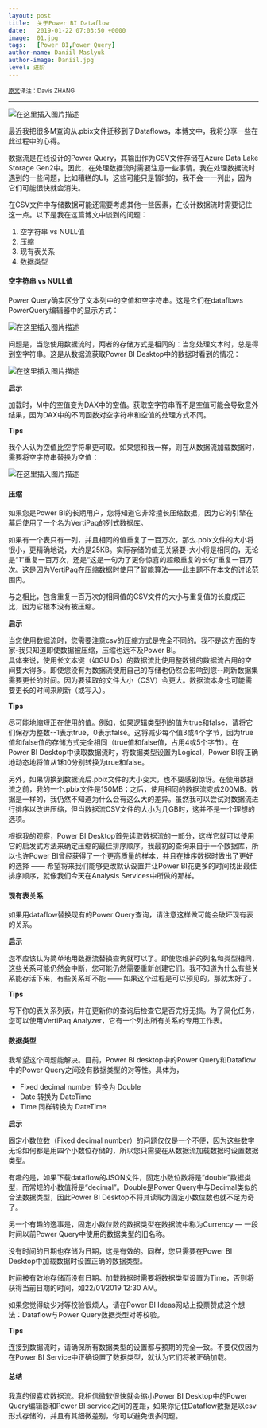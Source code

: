 ```yaml
---
layout: post
title:  关于Power BI Dataflow
date:   2019-01-22 07:03:50 +0000
image:  01.jpg
tags:   [Power BI,Power Query]
author-name: Daniil Maslyuk
author-image: Daniil.jpg
level: 进阶
---
```


<small>[原文](https://xxlbi.com/blog/power-bi-dataflows-considerations/)译注：Davis ZHANG  </small>

----------------------

![在这里插入图片描述](https://img-blog.csdnimg.cn/20191209004211453.png?x-oss-process=image/watermark,type_ZmFuZ3poZW5naGVpdGk,shadow_10,text_d3d3LmQtYmkudGVjaA==,size_16,color_FFFFFF,t_70)

最近我把很多M查询从.pbix文件迁移到了Dataflows，本博文中，我将分享一些在此过程中的心得。

数据流是在线设计的Power Query，其输出作为CSV文件存储在Azure Data Lake Storage Gen2中。因此，在处理数据流时需要注意一些事情。我在处理数据流时遇到的一些问题，比如糟糕的UI，这些可能只是暂时的，我不会一一列出，因为它们可能很快就会消失。

在CSV文件中存储数据可能还需要考虑其他一些因素，在设计数据流时需要记住这一点。以下是我在这篇博文中谈到的问题：

1. 空字符串 vs NULL值
2. 压缩
3. 现有表关系
4. 数据类型

#### 空字符串 vs NULL值

Power Query确实区分了文本列中的空值和空字符串。这是它们在dataflows PowerQuery编辑器中的显示方式：

![在这里插入图片描述](https://img-blog.csdnimg.cn/20191209004254774.png)

问题是，当您使用数据流时，两者的存储方式是相同的：当您处理文本时，总是得到空字符串。这是从数据流获取Power BI Desktop中的数据时看到的情况：

![在这里插入图片描述](https://img-blog.csdnimg.cn/20191209004306593.png)

**启示**

加载时，M中的空值变为DAX中的空值。获取空字符串而不是空值可能会导致意外结果，因为DAX中的不同函数对空字符串和空值的处理方式不同。

**Tips**

我个人认为空值比空字符串更可取。如果您和我一样，则在从数据流加载数据时，需要将空字符串替换为空值：

![在这里插入图片描述](https://img-blog.csdnimg.cn/20191209004317658.png?x-oss-process=image/watermark,type_ZmFuZ3poZW5naGVpdGk,shadow_10,text_d3d3LmQtYmkudGVjaA==,size_16,color_FFFFFF,t_70)

#### 压缩

如果您是Power BI的长期用户，您将知道它非常擅长压缩数据，因为它的引擎在幕后使用了一个名为VertiPaq的列式数据库。

如果有一个表只有一列，并且相同的值重复了一百万次，那么.pbix文件的大小将很小，更精确地说，大约是25KB。实际存储的值无关紧要-大小将是相同的，无论是“1”重复一百万次，还是“这是一句为了更你惊喜的超级重复的长句”重复一百万次。这是因为VertiPaq在压缩数据时使用了智能算法——此主题不在本文的讨论范围内。

与之相比，包含重复一百万次的相同值的CSV文件的大小与重复值的长度成正比，因为它根本没有被压缩。

**启示**

当您使用数据流时，您需要注意csv的压缩方式是完全不同的。我不是这方面的专家-我只知道即使数据被压缩，压缩也远不及Power BI。  
具体来说，使用长文本键（如GUIDs）的数据流比使用整数键的数据流占用的空间要大得多。即使您没有为数据流使用自己的存储也仍然会影响到您--刷新数据集需要更长的时间。因为要读取的文件大小（CSV）会更大。数据流本身也可能需要更长的时间来刷新（或写入）。

**Tips**

尽可能地缩短正在使用的值。例如，如果逻辑类型列的值为true和false，请将它们保存为整数--1表示true，0表示false。这将减少每个值3或4个字节，因为true值和false值的存储方式完全相同（true值和false值，占用4或5个字节）。在Power BI Desktop中读取数据流时，将数据类型设置为Logical，Power BI将正确地动态地将值从1和0分别转换为true和false。

另外，如果切换到数据流后.pbix文件的大小变大，也不要感到惊讶。在使用数据流之前，我的一个.pbix文件是150MB；之后，使用相同的数据流变成200MB。数据是一样的，我仍然不知道为什么会有这么大的差异。虽然我可以尝试对数据流进行排序以改进压缩，但当数据流CSV文件的大小为几GB时，这并不是一个理想的选项。

根据我的观察，Power BI Desktop首先读取数据流的一部分，这样它就可以使用它的启发式方法来确定压缩的最佳排序顺序。我最初的查询来自于一个数据库，所以也许Power BI曾经获得了一个更高质量的样本，并且在排序数据时做出了更好的选择 —— 希望将来我们能够更改默认设置并让Power BI花更多的时间找出最佳排序顺序，就像我们今天在Analysis Services中所做的那样。

#### 现有表关系

如果用dataflow替换现有的Power Query查询，请注意这样做可能会破坏现有表的关系。

**启示**

您不应该认为简单地用数据流替换查询就可以了。即使您维护的列名和类型相同，这些关系可能仍然会中断，您可能仍然需要重新创建它们。我不知道为什么有些关系能存活下来，有些关系却不能 —— 如果这个过程是可以预见的，那就太好了。

**Tips**

写下你的表关系列表，并在更新你的查询后检查它是否完好无损。为了简化任务，您可以使用VertiPaq Analyzer，它有一个列出所有关系的专用工作表。

#### 数据类型

我希望这个问题能解决。目前，Power BI desktop中的Power Query和Dataflow中的Power Query之间没有数据类型的对等性。具体为，

- Fixed decimal number 转换为 Double
- Date 转换为 DateTime
- Time 同样转换为 DateTime

**启示**

固定小数位数（Fixed decimal number）的问题仅仅是一个不便，因为这些数字无论如何都是用四个小数位存储的，所以您只需要在从数据流加载数据时设置数据类型。

有趣的是，如果下载dataflow的JSON文件，固定小数位数将是“double”数据类型，而常规的小数值将是“decimal”。Double是Power Query中与Decimal类似的合法数据类型，因此Power BI Desktop不将其读取为固定小数位数也就不足为奇了。

另一个有趣的逸事是，固定小数位数的数据类型在数据流中称为Currency — 一段时间以前Power Query中使用的数据类型的旧名称。

没有时间的日期也存储为日期，这是有效的。同样，您只需要在Power BI Desktop中加载数据时设置正确的数据类型。

时间被有效地存储而没有日期。加载数据时需要将数据类型设置为Time，否则将获得当前日期的时间，如22/01/2019 12:30 AM。

如果您觉得缺少对等校验很烦人，请在Power BI Ideas网站上投票赞成这个想法：Dataflow与Power Query数据类型对等校验。

**Tips**

连接到数据流时，请确保所有数据类型的设置都与预期的完全一致。不要仅仅因为在Power BI Service中正确设置了数据类型，就认为它们将被正确加载。

#### 总结

我真的很喜欢数据流。我相信微软很快就会缩小Power BI Desktop中的Power Query编辑器和Power BI service之间的差距，如果你记住Dataflow数据是以csv形式存储的，并且有其细微差别，你可以避免很多问题。


